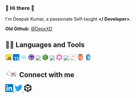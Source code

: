 ### 🦄 Hi there 👋
I'm Deepak Kumar, a passionate Self-taught **</ Developer>**.

**Old Github**: [@DepxXD](https://github.com/DepzXD)  
## 👨‍💻 Languages and Tools 

<code><img height="20" src="https://raw.githubusercontent.com/github/explore/80688e429a7d4ef2fca1e82350fe8e3517d3494d/topics/javascript/javascript.png"></code>
<code><img height="20" src="https://raw.githubusercontent.com/github/explore/80688e429a7d4ef2fca1e82350fe8e3517d3494d/topics/typescript/typescript.png"></code>
<code><img height="20" src="https://raw.githubusercontent.com/github/explore/80688e429a7d4ef2fca1e82350fe8e3517d3494d/topics/react/react.png"></code>
<code><img height="20" src="https://raw.githubusercontent.com/github/explore/e94815998e4e0713912fed477a1f346ec04c3da2/topics/gatsby/gatsby.png"></code>
<code><img height="20" src="https://cdn.worldvectorlogo.com/logos/nextjs-3.svg"></code>
<code><img height="20" src="https://raw.githubusercontent.com/github/explore/80688e429a7d4ef2fca1e82350fe8e3517d3494d/topics/nodejs/nodejs.png"></code>
<code><img height="30" src="https://devicons.github.io/devicon/devicon.git/icons/mongodb/mongodb-original-wordmark.svg"></code>
<code><img height="20" src="https://raw.githubusercontent.com/github/explore/5c058a388828bb5fde0bcafd4bc867b5bb3f26f3/topics/graphql/graphql.png"></code>
<code><img height="20" src="https://devicons.github.io/devicon/devicon.git/icons/webpack/webpack-original.svg"></code>
<code><img height="20" src="https://raw.githubusercontent.com/github/explore/80688e429a7d4ef2fca1e82350fe8e3517d3494d/topics/styled-components/styled-components.png"></code>
<code><img height="20" src="https://raw.githubusercontent.com/github/explore/80688e429a7d4ef2fca1e82350fe8e3517d3494d/topics/html/html.png"></code>
<code><img height="20" src="https://raw.githubusercontent.com/github/explore/80688e429a7d4ef2fca1e82350fe8e3517d3494d/topics/css/css.png"></code>

## <img height="20" src="https://raw.githubusercontent.com/DepzXD/DepzXD/master/assets/kyubey.gif"> Connect with me
<a href="https://www.linkedin.com/in/depzXD/">
  <img height="25" src="https://raw.githubusercontent.com/DepzXD/DepzXD/master/assets/linkedin.svg">
</a>
<!-- <a href="">
  <img height="25" src="./assets/discord.svg">
</a> -->

<a href="https://twitter.com/DepzXD">
  <img height="25" src="https://raw.githubusercontent.com/DepzXD/DepzXD/master/assets/twitter.svg">
</a>

<a href="https://codepen.io/DepzXD">
  <img height="25" src="https://raw.githubusercontent.com/DepzXD/DepzXD/master/assets/codepen.svg">
</a>

